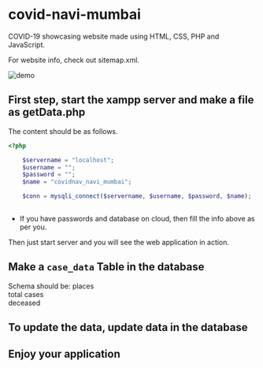 # covid-navi-mumbai

COVID-19 showcasing website made using HTML, CSS, PHP and JavaScript.

For website info, check out sitemap.xml.

![demo](/demo-covid-navi-mumbai.gif)

## First step, start the xampp server and make a file as getData.php

The content should be as follows.

```php
<?php

    $servername = "localhost";
    $username = "";
    $password = "";
    $name = "covidnav_navi_mumbai";

    $conn = mysqli_connect($servername, $username, $password, $name);
        
```

* If you have passwords and database on cloud, then fill the info above as per you.

Then just start server and you will see the web application in action.

## Make a `case_data` Table in the database

Schema should be:
places <br>
total cases <br>
deceased <br>

## To update the data, update data in the database

## Enjoy your application
